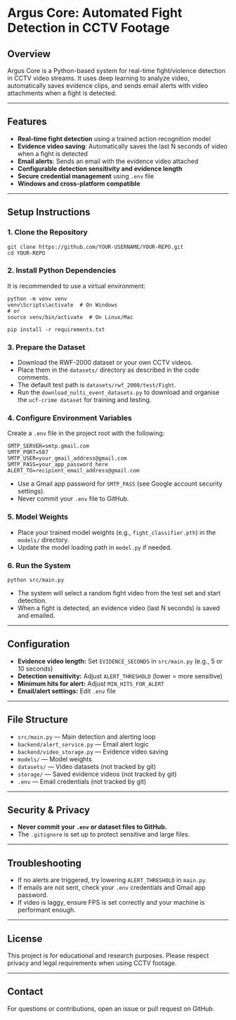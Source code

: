 # Argus Core: Automated Fight Detection in CCTV Footage

## Overview
Argus Core is a Python-based system for real-time fight/violence detection in CCTV video streams. It uses deep learning to analyze video, automatically saves evidence clips, and sends email alerts with video attachments when a fight is detected.

---

## Features
- **Real-time fight detection** using a trained action recognition model
- **Evidence video saving**: Automatically saves the last N seconds of video when a fight is detected
- **Email alerts**: Sends an email with the evidence video attached
- **Configurable detection sensitivity and evidence length**
- **Secure credential management** using `.env` file
- **Windows and cross-platform compatible**

---

## Setup Instructions

### 1. Clone the Repository
```
git clone https://github.com/YOUR-USERNAME/YOUR-REPO.git
cd YOUR-REPO
```

### 2. Install Python Dependencies
It is recommended to use a virtual environment:
```
python -m venv venv
venv\Scripts\activate  # On Windows
# or
source venv/bin/activate  # On Linux/Mac

pip install -r requirements.txt
```

### 3. Prepare the Dataset
- Download the RWF-2000 dataset or your own CCTV videos.
- Place them in the `datasets/` directory as described in the code comments.
- The default test path is `datasets/rwf_2000/test/Fight`.
- Run the  `download_nulti_event_datasets.py` to download and organise the `ucf-crime dataset` for training and testing.


### 4. Configure Environment Variables
Create a `.env` file in the project root with the following:
```
SMTP_SERVER=smtp.gmail.com
SMTP_PORT=587
SMTP_USER=your_gmail_address@gmail.com
SMTP_PASS=your_app_password_here
ALERT_TO=recipient_email_address@gmail.com
```
- Use a Gmail app password for `SMTP_PASS` (see Google account security settings).
- Never commit your `.env` file to GitHub.

### 5. Model Weights
- Place your trained model weights (e.g., `fight_classifier.pth`) in the `models/` directory.
- Update the model loading path in `model.py` if needed.

### 6. Run the System
```
python src/main.py
```
- The system will select a random fight video from the test set and start detection.
- When a fight is detected, an evidence video (last N seconds) is saved and emailed.

---

## Configuration
- **Evidence video length:** Set `EVIDENCE_SECONDS` in `src/main.py` (e.g., 5 or 10 seconds)
- **Detection sensitivity:** Adjust `ALERT_THRESHOLD` (lower = more sensitive)
- **Minimum hits for alert:** Adjust `MIN_HITS_FOR_ALERT`
- **Email/alert settings:** Edit `.env` file

---

## File Structure
- `src/main.py` — Main detection and alerting loop
- `backend/alert_service.py` — Email alert logic
- `backend/video_storage.py` — Evidence video saving
- `models/` — Model weights
- `datasets/` — Video datasets (not tracked by git)
- `storage/` — Saved evidence videos (not tracked by git)
- `.env` — Email credentials (not tracked by git)

---

## Security & Privacy
- **Never commit your `.env` or dataset files to GitHub.**
- The `.gitignore` is set up to protect sensitive and large files.

---

## Troubleshooting
- If no alerts are triggered, try lowering `ALERT_THRESHOLD` in `main.py`.
- If emails are not sent, check your `.env` credentials and Gmail app password.
- If video is laggy, ensure FPS is set correctly and your machine is performant enough.

---

## License
This project is for educational and research purposes. Please respect privacy and legal requirements when using CCTV footage.

---

## Contact
For questions or contributions, open an issue or pull request on GitHub.

